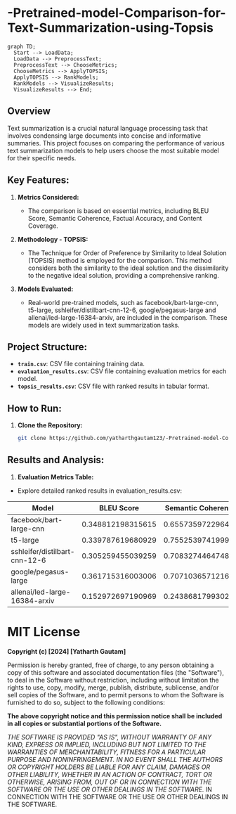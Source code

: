 # -Pretrained-model-Comparison-for-Text-Summarization-using-Topsis

```mermaid
graph TD;
  Start --> LoadData;
  LoadData --> PreprocessText;
  PreprocessText --> ChooseMetrics;
  ChooseMetrics --> ApplyTOPSIS;
  ApplyTOPSIS --> RankModels;
  RankModels --> VisualizeResults;
  VisualizeResults --> End;
```

## Overview

Text summarization is a crucial natural language processing task that involves condensing large documents into concise and informative summaries. This project focuses on comparing the performance of various text summarization models to help users choose the most suitable model for their specific needs.

## Key Features:

1. **Metrics Considered:**
   - The comparison is based on essential metrics, including BLEU Score, Semantic Coherence, Factual Accuracy, and Content Coverage.
     
2. **Methodology - TOPSIS:**
   - The Technique for Order of Preference by Similarity to Ideal Solution (TOPSIS) method is employed for the comparison. This method considers both the similarity to the ideal solution and the dissimilarity to the negative ideal solution, providing a comprehensive ranking.

3. **Models Evaluated:**
   - Real-world pre-trained models, such as facebook/bart-large-cnn, t5-large, sshleifer/distilbart-cnn-12-6, google/pegasus-large and allenai/led-large-16384-arxiv, are included in the comparison. These models are widely used in text summarization tasks.

## Project Structure:

- **`train.csv`**: CSV file containing training data.
- **`evaluation_results.csv`**: CSV file containing evaluation metrics for each model.
- **`topsis_results.csv`**: CSV file with ranked results in tabular format.

## How to Run:

1. **Clone the Repository:**
   ```bash
   git clone https://github.com/yatharthgautam123/-Pretrained-model-Comparison-for-Text-Summarization-using-Topsis.git

## Results and Analysis:
1. **Evaluation Metrics Table:**
- Explore detailed ranked results in evaluation_results.csv:

| **Model**                        | **BLEU Score**   | **Semantic Coherence**| **Factual Accuracy**| **Content Coverage** |
|----------------------------------|------------------|-----------------------|---------------------|----------------------|
| facebook/bart-large-cnn          |0.348812198315615 |0.655735972296425      |0.458348647372745    |0.371619325675868     |
| t5-large                         |0.339787619680929 |0.755253974199994      |0.457264601997934    |0.408908353539881     |
| sshleifer/distilbart-cnn-12-6    |0.305259455039259 |0.708327446474822      |0.521720904293639    |0.483918843036832     |
| google/pegasus-large             |0.361715316003006 |0.70710365712162       |0.420561581466909    |0.363004447339982     |
| allenai/led-large-16384-arxiv    |0.152972697190969 |0.243868179930235      |0.284098502397507    |0.186362323986993     |



# MIT License

**Copyright (c) [2024] [Yatharth Gautam]**

Permission is hereby granted, free of charge, to any person obtaining a copy
of this software and associated documentation files (the "Software"), to deal
in the Software without restriction, including without limitation the rights
to use, copy, modify, merge, publish, distribute, sublicense, and/or sell
copies of the Software, and to permit persons to whom the Software is
furnished to do so, subject to the following conditions:

**The above copyright notice and this permission notice shall be included in all
copies or substantial portions of the Software.**

*THE SOFTWARE IS PROVIDED "AS IS", WITHOUT WARRANTY OF ANY KIND, EXPRESS OR
IMPLIED, INCLUDING BUT NOT LIMITED TO THE WARRANTIES OF MERCHANTABILITY,
FITNESS FOR A PARTICULAR PURPOSE AND NONINFRINGEMENT. IN NO EVENT SHALL THE
AUTHORS OR COPYRIGHT HOLDERS BE LIABLE FOR ANY CLAIM, DAMAGES OR OTHER
LIABILITY, WHETHER IN AN ACTION OF CONTRACT, TORT OR OTHERWISE, ARISING FROM,
OUT OF OR IN CONNECTION WITH THE SOFTWARE OR THE USE OR OTHER DEALINGS IN THE
SOFTWARE.*
IN CONNECTION WITH THE SOFTWARE OR THE USE OR OTHER DEALINGS IN THE
SOFTWARE.

